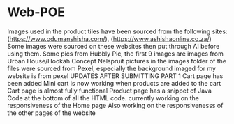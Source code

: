 # Web-POE
Images used in the product tiles have been sourced from the following sites: (https://www.odumanshisha.com/), (https://www.ashishaonline.co.za/)
Some images were sourced on these websites then put through AI before using them.
Some pics from Hubbly Pic, the first 9 images are images from Urban House/Hookah Concept Nelspruit
pictures in the images folder of the files were sourced from Pexel, especially the background imaged for my website is from pexel
UPDATES AFTER SUBMITTING PART 1
Cart page has been added
Mini cart is now working when products are added to the cart
Cart page is almost fully functional
Product page has a snippet of Java Code at the bottom of all the HTML code.
currently working on the responsiveness of the Home page
Also working on the responsivenesss of the other pages of the website
